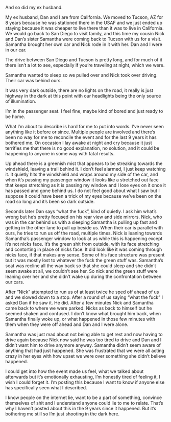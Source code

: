 And so did my ex husband. 

My ex husband, Dan and I are from California. We moved to Tucson, AZ for 8 years because he was stationed there in the USAF and we just ended up staying because it was cheaper to live there than it was to live in California. We would go back to San Diego to visit family, and this time my cousin Nick and Dan’s sister Samantha were coming back to Tucson with us for a visit. Samantha brought her own car and Nick rode in it with her. Dan and I were in our car.

The drive between San Diego and Tucson is pretty long, and for much of it there isn’t a lot to see, especially if you’re traveling at night, which we were. 

Samantha wanted to sleep so we pulled over and Nick took over driving. Their car was behind ours. 

It was very dark outside, there are no lights on the road, it really is just highway in the dark at this point with our headlights being the only source of illumination.

I’m in the passenger seat. I feel fine, maybe kind of bored and just ready to be home. 

What I’m about to describe is hard for me to put into words. I’ve never seen anything like it before or since. Multiple people are involved and there’s been no way for me to reconcile the event and for the last 9 years it has bothered me. On occasion I lay awake at night and cry because it just terrifies me that there is no good explanation, no solution, and it could be happening to anyone in some way with fatal results.

Up ahead there is a greenish mist that appears to be streaking towards the windshield, leaving a trail behind it. I don’t feel alarmed, I just keep watching it. It quietly hits the windshield and wraps around my side of the car, and when it’s passing my passenger window it looks like a stretched out face that keeps stretching as it is passing my window and I lose eyes on it once it has passed and gone behind us. I do not feel good about what I saw but I suppose it could have been a trick of my eyes because we’ve been on the road so long and it’s been so dark outside. 

Seconds later Dan says “what the fuck”, kind of quietly. I ask him what’s wrong but he’s pretty focused on his rear view and side mirrors. Nick, who was in the car behind us with a sleeping Samantha is pulling up fast and getting in the other lane to pull up beside us. When their car is parallel with ours, he tries to run us off the road, multiple times. Nick is leaning towards Samantha’s passenger window to look at us while this is happening except it’s not nicks face. It’s the green shit from outside, with its face stretching and contorting in place of nicks face. It did look like it was coming through nicks face, if that makes any sense. Some of his face structure was present but it was mostly lost to whatever the fuck the green stuff was. Samantha’s seat was recline all the way back so that she could sleep and she didn’t seem awake at all, we couldn’t see her. So nick and the green stuff were leaning over her and she didn’t wake up during the confrontation between our cars. 

After “Nick” attempted to run us of at least twice he sped off ahead of us and we slowed down to a stop. After a round of us saying “what the fuck” I asked Dan if he saw it. He did. After a few minutes Nick and Samantha came back to where we were parked. Nicks as back to himself but he seemed shaken and confused. I don’t know what brought him back, when Samantha finally woke up, or what happened in those few minutes with them when they were off ahead and Dan and I were alone. 

Samantha was just mad about not being able to get rest and now having to drive again because Nick now said he was too tired to drive and Dan and I didn’t want him to drive anymore anyway. Samantha didn’t seem aware of anything that had just happened. She was frustrated that we were all acting crazy in her eyes with how upset we were over something she didn’t believe happened. 

I could get into how the event made us feel, what we talked about afterwards but it’s emotionally exhausting, I’m honestly tired of feeling it, I wish I could forget it. I’m posting this because I want to know if anyone else has specifically seen what I described.

I know people on the internet lie, want to be a part of something, convince themselves of shit and I understand anyone could lie to me to relate. That’s why I haven’t posted about this in the 9 years since it happened. But it’s bothering me still so I’m just shooting in the dark here.